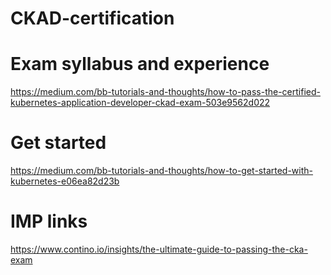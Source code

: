 # CKAD-certification

# Exam syllabus and experience

https://medium.com/bb-tutorials-and-thoughts/how-to-pass-the-certified-kubernetes-application-developer-ckad-exam-503e9562d022

# Get started
https://medium.com/bb-tutorials-and-thoughts/how-to-get-started-with-kubernetes-e06ea82d23b



# IMP links

https://www.contino.io/insights/the-ultimate-guide-to-passing-the-cka-exam
